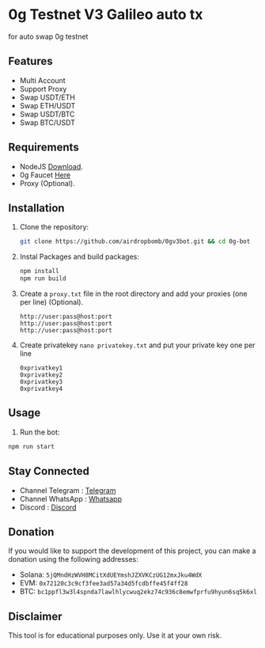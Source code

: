 # 0g Testnet V3 Galileo auto tx

for auto swap 0g testnet

## Features

- Multi Account
- Support Proxy
- Swap USDT/ETH
- Swap ETH/USDT
- Swap USDT/BTC
- Swap BTC/USDT

## Requirements

- NodeJS [Download](https://nodejs.org/en/download).
- 0g Faucet [Here](https://faucet.0g.ai/)
- Proxy (Optional).

## Installation

1. Clone the repository:

   ```sh
   git clone https://github.com/airdropbomb/0gv3bot.git && cd 0g-bot
   ```

2. Instal Packages and build packages:

   ```sh
   npm install
   npm run build
   ```

3. Create a `proxy.txt` file in the root directory and add your proxies (one per line) (Optional).

   ```
   http://user:pass@host:port
   http://user:pass@host:port
   http://user:pass@host:port
   ```

4. Create privatekey `nano privatekey.txt` and put your private key one per line

   ```
   0xprivatkey1
   0xprivatkey2
   0xprivatkey3
   0xprivatkey4
   ```

## Usage

1. Run the bot:

```sh
npm run start
```

## Stay Connected

- Channel Telegram : [Telegram](https://t.me/elpuqus)
- Channel WhatsApp : [Whatsapp](https://whatsapp.com/channel/0029VavBRhGBqbrEF9vxal1R)
- Discord : [Discord](https://discord.com/invite/uKM4UCAccY)

## Donation

If you would like to support the development of this project, you can make a donation using the following addresses:

- Solana: `5jQMndHzWVH8MCitXdUEYmshJZXVKCzUG12mxJku4WdX`
- EVM: `0x72120c3c9cf3fee3ad57a34d5fcdbffe45f4ff28`
- BTC: `bc1ppfl3w3l4spnda7lawlhlycwuq2ekz74c936c8emwfprfu9hyun6sq5k6xl`

## Disclaimer

This tool is for educational purposes only. Use it at your own risk.
